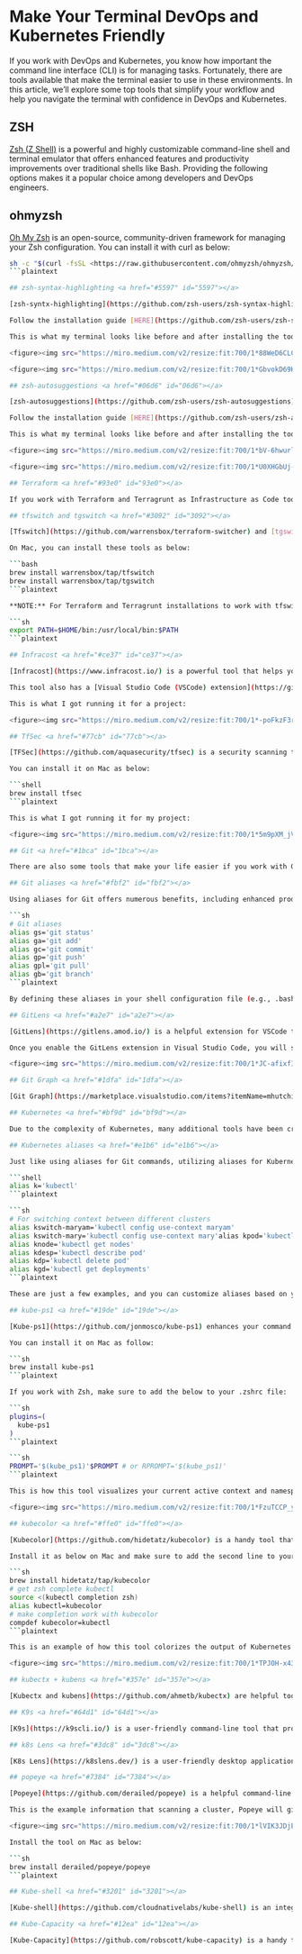 # Make Your Terminal DevOps and Kubernetes Friendly

If you work with DevOps and Kubernetes, you know how important the command line interface (CLI) is for managing tasks. Fortunately, there are tools available that make the terminal easier to use in these environments. In this article, we’ll explore some top tools that simplify your workflow and help you navigate the terminal with confidence in DevOps and Kubernetes.

## ZSH <a href="#d188" id="d188"></a>

[Zsh (Z Shell)](https://www.zsh.org/) is a powerful and highly customizable command-line shell and terminal emulator that offers enhanced features and productivity improvements over traditional shells like Bash. Providing the following options makes it a popular choice among developers and DevOps engineers.

## ohmyzsh <a href="#a719" id="a719"></a>

[Oh My Zsh](https://github.com/ohmyzsh/ohmyzsh) is an open-source, community-driven framework for managing your Zsh configuration. You can install it with curl as below:

```bash
sh -c "$(curl -fsSL <https://raw.githubusercontent.com/ohmyzsh/ohmyzsh/master/tools/install.sh>)"
```plaintext

## zsh-syntax-highlighting <a href="#5597" id="5597"></a>

[zsh-syntx-highlighting](https://github.com/zsh-users/zsh-syntax-highlighting) is a plugin for the Zsh shell that provides real-time syntax highlighting for commands and their arguments as you type. It helps visually distinguish between different types of commands, options, paths, and variables, making it easier to spot errors and understand the structure of your commands in the terminal.

Follow the installation guide [HERE](https://github.com/zsh-users/zsh-syntax-highlighting/blob/master/INSTALL.md).

This is what my terminal looks like before and after installing the tool:

<figure><img src="https://miro.medium.com/v2/resize:fit:700/1*88WeD6CLCmXJYQT_DywlYw.png" alt="" height="314" width="700"><figcaption><p><strong>Before installation</strong></p></figcaption></figure>

<figure><img src="https://miro.medium.com/v2/resize:fit:700/1*GbvokD69KHHDTHHFoMsMlQ.png" alt="" height="315" width="700"><figcaption><p><strong>After installation</strong></p></figcaption></figure>

## zsh-autosuggestions <a href="#06d6" id="06d6"></a>

[zsh-autosuggestions](https://github.com/zsh-users/zsh-autosuggestions) is a helpful plugin for the Zsh shell that offers intelligent command suggestions as you type. It analyzes your command history and provides predictive suggestions for completing commands.

Follow the installation guide [HERE](https://github.com/zsh-users/zsh-autosuggestions/blob/master/INSTALL.md).

This is what my terminal looks like before and after installing the tool:

<figure><img src="https://miro.medium.com/v2/resize:fit:700/1*bV-6hwurlCMZvEi9z9RJ0w.png" alt="" height="32" width="700"><figcaption><p><strong>Before installation</strong></p></figcaption></figure>

<figure><img src="https://miro.medium.com/v2/resize:fit:700/1*U0XHGbUj-UCC4TWNe8sNzg.png" alt="" height="28" width="700"><figcaption><p><strong>After installation</strong></p></figcaption></figure>

## Terraform <a href="#93e0" id="93e0"></a>

If you work with Terraform and Terragrunt as Infrastructure as Code tools, then you might find the below relevant tools useful while working with Terraform and Terragrunt.

## tfswitch and tgswitch <a href="#3092" id="3092"></a>

[Tfswitch](https://github.com/warrensbox/terraform-switcher) and [tgswitch](https://github.com/warrensbox/tgswitch) are command line tools that simplify switching between different versions of the Terraform and Terragrunt infrastructure-as-code tools. They allow developers and operators to easily manage and switch between different versions of Terraform and Terragrunt for different projects or environments.

On Mac, you can install these tools as below:

```bash
brew install warrensbox/tap/tfswitch
brew install warrensbox/tap/tgswitch
```plaintext

**NOTE:** For Terraform and Terragrunt installations to work with tfswitch and tgswitch on Mac with Zsh, you might need to add the below line to your .zshrc file.

```sh
export PATH=$HOME/bin:/usr/local/bin:$PATH
```plaintext

## Infracost <a href="#ce37" id="ce37"></a>

[Infracost](https://www.infracost.io/) is a powerful tool that helps you estimate and track the cost of your infrastructure as code (IaC) in platforms like Terraform. By analyzing your infrastructure configuration files, Infracost provides real-time cost estimates, allowing you to make informed decisions and optimize your cloud spending by identifying potential cost-saving opportunities.

This tool also has a [Visual Studio Code (VSCode) extension](https://github.com/infracost/vscode-infracost/).

This is what I got running it for a project:

<figure><img src="https://miro.medium.com/v2/resize:fit:700/1*-poFkzF3rjT6JL9AUhSWJA.png" alt="" height="579" width="700"><figcaption></figcaption></figure>

## TfSec <a href="#77cb" id="77cb"></a>

[TFSec](https://github.com/aquasecurity/tfsec) is a security scanning tool specifically designed for Terraform code. It helps identify potential security vulnerabilities and best practice violations in your infrastructure as code, allowing you to proactively address security concerns and ensure compliance with industry standards and organizational policies.

You can install it on Mac as below:

```shell
brew install tfsec
```plaintext

This is what I got running it for my project:

<figure><img src="https://miro.medium.com/v2/resize:fit:700/1*5m9pXM_jVn3AGrV23q0pwQ.png" alt="" height="493" width="700"><figcaption></figcaption></figure>

## Git <a href="#1bca" id="1bca"></a>

There are also some tools that make your life easier if you work with Git!

## Git aliases <a href="#fbf2" id="fbf2"></a>

Using aliases for Git offers numerous benefits, including enhanced productivity and efficiency by minimizing the need to repeatedly type lengthy Git commands. If you frequently work with Git, it is recommended to define aliases for commonly used Git commands in your .zshrc file. Here’s an example section to help you get started:

```sh
# Git aliases
alias gs='git status'
alias ga='git add'
alias gc='git commit'
alias gp='git push'
alias gpl='git pull'
alias gb='git branch'
```plaintext

By defining these aliases in your shell configuration file (e.g., .bashrc or .zshrc), you can simply type the alias instead of the full Git command to execute common operations, saving you time and effort in your daily Git workflow.

## GitLens <a href="#a2e7" id="a2e7"></a>

[GitLens](https://gitlens.amod.io/) is a helpful extension for VSCode that provides valuable insights and additional functionality when working with Git repositories. It enables users to easily track changes, view commit details, and understand code authorship directly within the code editor, enhancing collaboration and making it easier to navigate and explore the history of a project.

Once you enable the GitLens extension in Visual Studio Code, you will see clear indications of code authorship:

<figure><img src="https://miro.medium.com/v2/resize:fit:700/1*JC-afixfIQ0jZrpRLuKU2g.png" alt="" height="160" width="700"><figcaption></figcaption></figure>

## Git Graph <a href="#1dfa" id="1dfa"></a>

[Git Graph](https://marketplace.visualstudio.com/items?itemName=mhutchie.git-graph) is a user-friendly extension for Visual Studio Code that displays a visual representation of your Git repository’s commit history. It allows you to easily visualize branches, merges, and commits, providing a helpful overview of the project’s development timeline and making it simpler to navigate and understand the structure of your Git repository.

## Kubernetes <a href="#bf9d" id="bf9d"></a>

Due to the complexity of Kubernetes, many additional tools have been created to assist DevOps teams in effectively utilizing it. These tools are designed to simplify the process, allowing DevOps professionals to seamlessly work with Kubernetes and optimize their deployment and management tasks.

## Kubernetes aliases <a href="#e1b6" id="e1b6"></a>

Just like using aliases for Git commands, utilizing aliases for Kubernetes commands is also beneficial. Aliases can make working with Kubernetes commands easier and more efficient, saving time and effort when interacting with Kubernetes clusters and resources.

```shell
alias k='kubectl'
```plaintext

```sh
# For switching context between different clusters
alias kswitch-maryam='kubectl config use-context maryam'
alias kswitch-mary='kubectl config use-context mary'alias kpod='kubectl get pods -A'
alias knode='kubectl get nodes'
alias kdesp='kubectl describe pod'
alias kdp='kubectl delete pod'
alias kgd='kubectl get deployments'
```plaintext

These are just a few examples, and you can customize aliases based on your frequently used Kubernetes commands. By adding these aliases to your shell configuration file (e.g., .bashrc or .zshrc), you can use these shortcuts to execute Kubernetes commands quickly and easily.

## kube-ps1 <a href="#19de" id="19de"></a>

[Kube-ps1](https://github.com/jonmosco/kube-ps1) enhances your command prompt with relevant information about your current Kubernetes context. It has been incredibly helpful for me while working with multiple Kubernetes clusters and managing different cluster contexts. Visually highlighting the details of the active cluster context, it has saved me from potential mistakes and provided clarity in navigating and interacting with Kubernetes environments.

You can install it on Mac as follow:

```sh
brew install kube-ps1
```plaintext

If you work with Zsh, make sure to add the below to your .zshrc file:

```sh
plugins=(
  kube-ps1
)
```plaintext

```sh
PROMPT='$(kube_ps1)'$PROMPT # or RPROMPT='$(kube_ps1)'
```plaintext

This is how this tool visualizes your current active context and namespace:

<figure><img src="https://miro.medium.com/v2/resize:fit:700/1*FzuTCCP_yAyv_PHe30U3kg.png" alt="" height="107" width="700"><figcaption></figcaption></figure>

## kubecolor <a href="#ffe0" id="ffe0"></a>

[Kubecolor](https://github.com/hidetatz/kubecolor) is a handy tool that enhances the output of Kubernetes commands with color and formatting, making it easier to read and understand. Kubecolor improves visibility and helps quickly identify important information when working with Kubernetes. (Its again one lifesaver tool while daily working with Kubernetes!)

Install it as below on Mac and make sure to add the second line to your .zshrc for it to work with kubectl auto-complete:

```sh
brew install hidetatz/tap/kubecolor
# get zsh complete kubectl
source <(kubectl completion zsh)
alias kubectl=kubecolor
# make completion work with kubecolor
compdef kubecolor=kubectl
```plaintext

This is an example of how this tool colorizes the output of Kubernetes commands:

<figure><img src="https://miro.medium.com/v2/resize:fit:700/1*TPJOH-x436fJ3vkHp6nY3A.png" alt="" height="269" width="700"><figcaption></figcaption></figure>

## kubectx + kubens <a href="#357e" id="357e"></a>

[Kubectx and kubens](https://github.com/ahmetb/kubectx) are helpful tools for managing Kubernetes contexts and namespaces. Kubectx allows users to switch between different Kubernetes contexts, while Kubens simplifies switching between namespaces within a specific context, making it easier to work with multiple clusters and organize resources efficiently.

## K9s <a href="#64d1" id="64d1"></a>

[K9s](https://k9scli.io/) is a user-friendly command-line tool that provides a visual dashboard for managing Kubernetes clusters. It offers a simple and intuitive interface to view and interact with resources, pods, logs, and events, making it easier for DevOps professionals to monitor and troubleshoot their Kubernetes deployments.

## k8s Lens <a href="#3dc8" id="3dc8"></a>

[K8s Lens](https://k8slens.dev/) is a user-friendly desktop application that provides a graphical interface for managing and monitoring Kubernetes clusters. It offers a visual representation of resources, pods, and nodes, allowing users to easily navigate and interact with their Kubernetes environments, making it convenient for developers and administrators to work with Kubernetes.

## popeye <a href="#7384" id="7384"></a>

[Popeye](https://github.com/derailed/popeye) is a helpful command-line tool that analyzes Kubernetes clusters and provides valuable insights regarding potential issues or misconfigurations. It scans the cluster configuration, namespaces, deployments, and pods to identify best practices violations, resource inefficiencies, and security concerns, helping users ensure their Kubernetes deployments are optimized and well-maintained.

This is the example information that scanning a cluster, Popeye will give you:

<figure><img src="https://miro.medium.com/v2/resize:fit:700/1*lVIK3JDjEpCuxTPaGbSScg.png" alt="" height="308" width="700"><figcaption></figcaption></figure>

Install the tool on Mac as below:

```sh
brew install derailed/popeye/popeye
```plaintext

## Kube-shell <a href="#3201" id="3201"></a>

[Kube-shell](https://github.com/cloudnativelabs/kube-shell) is an integrated shell for Kubernetes CLI. It offers a user-friendly interface with visual representations of cluster resources, allowing users to easily navigate, monitor, and manage their Kubernetes deployments without needing to rely on command-line interfaces.

## Kube-Capacity <a href="#12ea" id="12ea"></a>

[Kube-Capacity](https://github.com/robscott/kube-capacity) is a handy tool that provides insights into the resource usage and capacity of your Kubernetes cluster. It helps you understand how your cluster’s resources are allocated and utilized, allowing you to optimize resource allocation, plan for scaling, and ensure efficient resource management within your Kubernetes environment.
